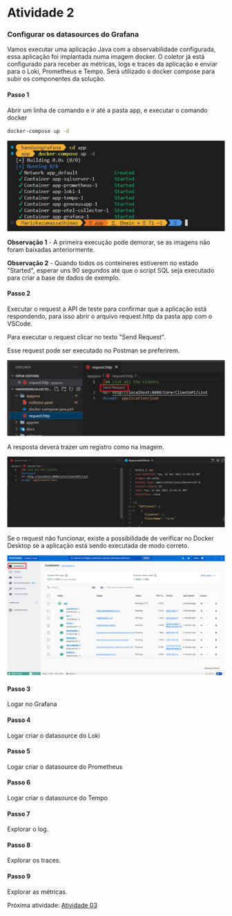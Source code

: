 # Atividade 2

### Configurar os datasources do Grafana
Vamos executar uma aplicação Java com a observabilidade configurada, essa aplicação foi implantada numa imagem docker.
O coletor já está configurado para receber as métricas, logs e traces da aplicação e enviar para o Loki, Prometheus e Tempo.
Será utilizado o docker compose para subir os componentes da solução.

#### Passo 1
Abrir um linha de comando e ir até a pasta app, e executar o comando docker

```bash
docker-compose up -d
```

![dockercomposeup](images/dockercomposeup.png)

**Observação 1** - A primeira execução pode demorar, se as imagens não foram baixadas anteriormente.

**Observação 2** - Quando todos os conteineres estiverem no estado "Started", esperar uns 90 segundos até que o script SQL seja executado para criar a base de dados de exemplo.

#### Passo 2
Executar o request a API de teste para confirmar que a aplicação está respondendo, para isso abrir o arquivo request.http da pasta app com o VSCode.

Para executar o request clicar no texto "Send Request".

Esse request pode ser executado no Postman se preferirem.

![request](images/requesthttp.png)

A resposta deverá trazer um registro como na imagem.

![response](images/requesthttpresponse.png)

Se o request não funcionar, existe a possibilidade de verificar no Docker Desktop se a aplicação está sendo executada de modo correto.

![dockerdesktop](images/dockerdesktop.png)

#### Passo 3

Logar no Grafana

#### Passo 4

Logar criar o datasource do Loki

#### Passo 5

Logar criar o datasource do Prometheus


#### Passo 6

Logar criar o datasource do Tempo

#### Passo 7

Explorar o log.

#### Passo 8

Explorar os traces.

#### Passo 9

Explorar as métricas.

Próxima atividade: [Atividade 03](03-atividade.md)


